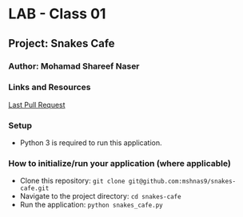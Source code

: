 # LAB - Class 01

## Project: Snakes Cafe

### Author: Mohamad Shareef Naser

### Links and Resources
[Last Pull Request](https://github.com/mshnas9/snakes-cafe/pull/1)

### Setup
- Python 3 is required to run this application.
### How to initialize/run your application (where applicable)

- Clone this repository: `git clone git@github.com:mshnas9/snakes-cafe.git`
- Navigate to the project directory: `cd snakes-cafe`
- Run the application: `python snakes_cafe.py`